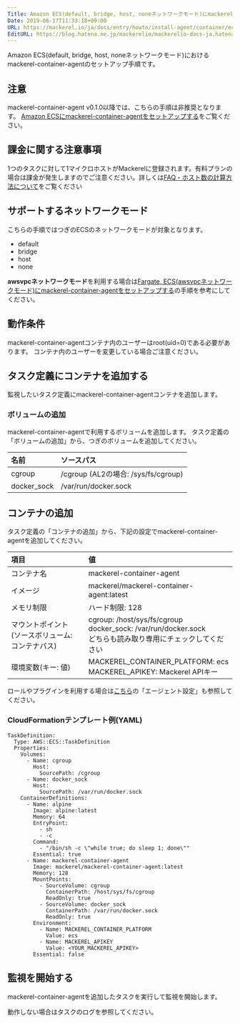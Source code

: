 ```yaml
---
Title: Amazon ECS(default, bridge, host, noneネットワークモード)にmackerel-container-agentをセットアップする
Date: 2019-06-17T11:33:18+09:00
URL: https://mackerel.io/ja/docs/entry/howto/install-agent/container/ecsbasic
EditURL: https://blog.hatena.ne.jp/mackerelio/mackerelio-docs-ja.hatenablog.mackerel.io/atom/entry/17680117127201755862
---
```


Amazon ECS(default, bridge, host, noneネットワークモード)におけるmackerel-container-agentのセットアップ手順です。

## 注意

mackerel-container-agent v0.1.0以降では、こちらの手順は非推奨となります。
[Amazon ECSにmackerel-container-agentをセットアップする](https://mackerel.io/ja/docs/entry/howto/install-agent/container/ecs)をご覧ください。

## 課金に関する注意事項

1つのタスクに対して1マイクロホストがMackerelに登録されます。有料プランの場合は課金が発生しますのでご注意ください。詳しくは[FAQ・ホスト数の計算方法について](https://mackerel.io/ja/docs/entry/faq/contracts/calculate-host-number)をご覧ください

## サポートするネットワークモード

こちらの手順ではつぎのECSのネットワークモードが対象となります。

- default
- bridge
- host
- none

**awsvpcネットワークモード**を利用する場合は[Fargate, ECS(awsvpcネットワークモード)にmackerel-container-agentをセットアップする](https://mackerel.io/ja/docs/entry/howto/install-agent/container/ecsawsvpc)の手順を参考にしてください。

## 動作条件

mackerel-container-agentコンテナ内のユーザーはroot(uid=0)である必要があります。
コンテナ内のユーザーを変更している場合ご注意ください。

## タスク定義にコンテナを追加する

監視したいタスク定義にmackerel-container-agentコンテナを追加します。

### ボリュームの追加

mackerel-container-agentで利用するボリュームを追加します。
タスク定義の「ボリュームの追加」から、つぎのボリュームを追加してください。

| 名前 | ソースパス |
| :-- | :-- |
| cgroup | /cgroup (AL2の場合: /sys/fs/cgroup) |
| docker_sock | /var/run/docker.sock |

## コンテナの追加

タスク定義の「コンテナの追加」から、下記の設定でmackerel-container-agentを追加してください。

| 項目 | 値 |
| :-- | :-- |
| コンテナ名| mackerel-container-agent |
| イメージ|  mackerel/mackerel-container-agent:latest |
| メモリ制限|  ハード制限: 128 |
| マウントポイント<br>(ソースボリューム: コンテナパス)| cgroup: /host/sys/fs/cgroup<br>docker_sock: /var/run/docker.sock<br>どちらも読み取り専用にチェックしてください |
| 環境変数(キー: 値) | MACKEREL_CONTAINER_PLATFORM: ecs<br>MACKEREL_APIKEY: Mackerel APIキー |

ロールやプラグインを利用する場合は[こちら](https://mackerel.io/ja/docs/entry/howto/container-agent)の「エージェント設定」も参照してください。

### CloudFormationテンプレート例(YAML)

```
TaskDefinition:
  Type: AWS::ECS::TaskDefinition
  Properties:
    Volumes:
      - Name: cgroup
        Host:
          SourcePath: /cgroup
      - Name: docker_sock
        Host:
          SourcePath: /var/run/docker.sock
    ContainerDefinitions:
      - Name: alpine
        Image: alpine:latest
        Memory: 64
        EntryPoint:
          - sh
          - -c
        Command:
          - "/bin/sh -c \"while true; do sleep 1; done\""
        Essential: true
      - Name: mackerel-container-agent
        Image: mackerel/mackerel-container-agent:latest
        Memory: 128
        MountPoints:
          - SourceVolume: cgroup
            ContainerPath: /host/sys/fs/cgroup
            ReadOnly: true
          - SourceVolume: docker_sock
            ContainerPath: /var/run/docker.sock
            ReadOnly: true
        Environment:
          - Name: MACKEREL_CONTAINER_PLATFORM
            Value: ecs
          - Name: MACKEREL_APIKEY
            Value: <YOUR_MACKEREL_APIKEY>
        Essential: false
```

## 監視を開始する

mackerel-container-agentを追加したタスクを実行して監視を開始します。

動作しない場合はタスクのログを参照してください。
